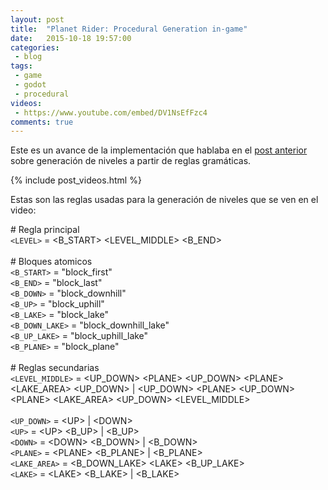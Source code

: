 ```yaml
---
layout: post
title:  "Planet Rider: Procedural Generation in-game"
date:   2015-10-18 19:57:00
categories:
 - blog
tags:
 - game
 - godot
 - procedural
videos:
 - https://www.youtube.com/embed/DV1NsEfFzc4
comments: true
---
```


Este es un avance de la implementación que hablaba en el <a href="/blog/2015/10/17/tutorial-procedural.html">post anterior</a> sobre generación de niveles a partir de reglas gramáticas.

<!--more-->

{% include post_videos.html %}

<p>Estas son las reglas usadas para la generación de niveles que se ven en el video:</p>

<div class="well">
	# Regla principal<br>
	<code>&lt;LEVEL&gt;</code> = &lt;B_START&gt; &lt;LEVEL_MIDDLE&gt; &lt;B_END&gt;<br>
	<br>
	# Bloques atomicos<br>
	<code>&lt;B_START&gt;</code> = "block_first"<br>
	<code>&lt;B_END&gt;</code> = "block_last"<br>
	<code>&lt;B_DOWN&gt;</code> = "block_downhill"<br>
	<code>&lt;B_UP&gt;</code> = "block_uphill"<br>
	<code>&lt;B_LAKE&gt;</code> = "block_lake"<br>
	<code>&lt;B_DOWN_LAKE&gt;</code> = "block_downhill_lake"<br>
	<code>&lt;B_UP_LAKE&gt;</code> = "block_uphill_lake"<br>
	<code>&lt;B_PLANE&gt;</code> = "block_plane"<br>
	<br>
	# Reglas secundarias<br>
	<code>&lt;LEVEL_MIDDLE&gt;</code> = &lt;UP_DOWN&gt; &lt;PLANE&gt; &lt;UP_DOWN&gt; &lt;PLANE&gt; &lt;LAKE_AREA&gt; &lt;UP_DOWN&gt; | &lt;UP_DOWN&gt; &lt;PLANE&gt; &lt;UP_DOWN&gt; &lt;PLANE&gt; &lt;LAKE_AREA&gt; &lt;UP_DOWN&gt; &lt;LEVEL_MIDDLE&gt;<br>
	<br>
	<code>&lt;UP_DOWN&gt;</code> = &lt;UP&gt; | &lt;DOWN&gt;<br>
	<code>&lt;UP&gt;</code> = &lt;UP&gt; &lt;B_UP&gt; | &lt;B_UP&gt;<br>
	<code>&lt;DOWN&gt;</code> = &lt;DOWN&gt; &lt;B_DOWN&gt; | &lt;B_DOWN&gt;<br>
	<code>&lt;PLANE&gt;</code> = &lt;PLANE&gt; &lt;B_PLANE&gt; | &lt;B_PLANE&gt;<br>
	<code>&lt;LAKE_AREA&gt;</code> = &lt;B_DOWN_LAKE&gt; &lt;LAKE&gt; &lt;B_UP_LAKE&gt;<br>
	<code>&lt;LAKE&gt;</code> = &lt;LAKE&gt; &lt;B_LAKE&gt; | &lt;B_LAKE&gt;<br>
</div>
